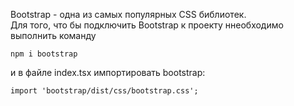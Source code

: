 Bootstrap - одна из самых популярных CSS библиотек.  
Для того, что бы подключить Bootstrap к проекту ннеобходимо выполнить команду
~~~
npm i bootstrap
~~~
и в файле index.tsx импортировать bootstrap:
~~~
import 'bootstrap/dist/css/bootstrap.css';
~~~



